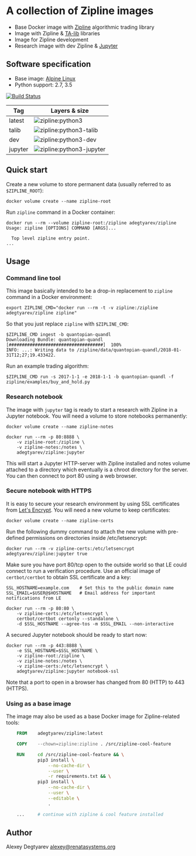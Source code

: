 # A collection of Zipline images

- Base Docker image with [Zipline](https://github.com/quantopian/zipline) algorithmic trading library
- Image with Zipline & [TA-lib](http://ta-lib.org/) libraries
- Image for Zipline development
- Research image with dev Zipline & [Jupyter](http://jupyter.org/)


## Software specification

* Base image: [Alpine Linux](https://alpinelinux.org/)
* Python support: 2.7, 3.5

[![Build Status](https://travis-ci.org/adegtyarev/docker-zipline.svg?branch=master)](https://travis-ci.org/adegtyarev/docker-zipline)


Tag     | Layers & size
---     | ---
latest  | ![zipline:python3][python3.svg]
talib   | ![zipline:python3-talib][python3-talib.svg]
dev     | ![zipline:python3-dev][python3-dev.svg]
jupyter | ![zipline:python3-jupyter][python3-jupyter.svg]

[python3.svg]: https://images.microbadger.com/badges/image/adegtyarev/zipline:python3.svg "Image size & number of layers"
[python3-talib.svg]: https://images.microbadger.com/badges/image/adegtyarev/zipline:python3-talib.svg "Image size & number of layers"
[python3-dev.svg]: https://images.microbadger.com/badges/image/adegtyarev/zipline:python3-dev.svg "Image size & number of layers"
[python3-jupyter.svg]: https://images.microbadger.com/badges/image/adegtyarev/zipline:python3-jupyter.svg "Image size & number of layers"


## Quick start

Create a new volume to store permanent data (usually referred to as
`$ZIPLINE_ROOT`):

    docker volume create --name zipline-root

Run `zipline` command in a Docker container:

    docker run --rm --volume zipline-root:/zipline adegtyarev/zipline
    Usage: zipline [OPTIONS] COMMAND [ARGS]...

      Top level zipline entry point.
    ...


## Usage


### Command line tool

This image basically intended to be a drop-in replacement to `zipline` command
in a Docker environment:

    export ZIPLINE_CMD="docker run --rm -t -v zipline:/zipline adegtyarev/zipline zipline"

So that you just replace `zipline` with `$ZIPLINE_CMD`:

    $ZIPLINE_CMD ingest -b quantopian-quandl
    Downloading Bundle: quantopian-quandl  [####################################]  100%
    INFO: ...: Writing data to /zipline/data/quantopian-quandl/2018-01-31T12;27;19.433422.

Run an example trading algorithm:

    $ZIPLINE_CMD run -s 2017-1-1 -e 2018-1-1 -b quantopian-quandl -f zipline/examples/buy_and_hold.py


### Research notebook

The image with `jupyter` tag is ready to start a research with Zipline in a
Jupyter notebook.  You will need a volume to store notebooks permanently:

    docker volume create --name zipline-notes

    docker run --rm -p 80:8888 \
        -v zipline-root:/zipline \
        -v zipline-notes:/notes \
        adegtyarev/zipline:jupyter

This will start a Jupyter HTTP-server with Zipline installed and notes volume
attached to a directory which eventually is a chroot directory for the server.
You can then connect to port 80 using a web browser.


### Secure notebook with HTTPS

It is easy to secure your research environment by using SSL certificates from
[Let's Encrypt](https://letsencrypt.org/).  You will need a new volume to keep
certificates:

    docker volume create --name zipline-certs

Run the following dummy command to attach the new volume with pre-defined
permissions on directories inside /etc/letsencrypt:

    docker run --rm -v zipline-certs:/etc/letsencrypt adegtyarev/zipline:jupyter true

Make sure you have port 80/tcp open to the outside world so that LE could
connect to run a verification procedure.  Use an official image of
`certbot/certbot` to obtain SSL certificate and a key:

    SSL_HOSTNAME=example.com    # Set this to the public domain name
    SSL_EMAIL=$USER@$HOSTNAME   # Email address for important notifications from LE

    docker run --rm -p 80:80 \
        -v zipline-certs:/etc/letsencrypt \
        certbot/certbot certonly --standalone \
        -d $SSL_HOSTNAME --agree-tos -m $SSL_EMAIL --non-interactive

A secured Jupyter notebook should be ready to start now:

    docker run --rm -p 443:8888 \
        -e SSL_HOSTNAME=$SSL_HOSTNAME \
        -v zipline-root:/zipline \
        -v zipline-notes:/notes \
        -v zipline-certs:/etc/letsencrypt \
        adegtyarev/zipline:jupyter notebook-ssl

Note that a port to open in a browser has changed from 80 (HTTP) to 443
(HTTPS).


### Using as a base image

The image may also be used as a base Docker image for Zipline-related tools:

```Dockerfile
    FROM    adegtyarev/zipline:latest

    COPY    --chown=zipline:zipline . /src/zipline-cool-feature

    RUN     cd /src/zipline-cool-feature && \
            pip3 install \
                --no-cache-dir \
                --user \
                -r requirements.txt && \
            pip3 install \
                --no-cache-dir \
                --user \
                --editable \
                .

    ...     # continue with zipline & cool feature installed
```


## Author

Alexey Degtyarev <alexey@renatasystems.org>
